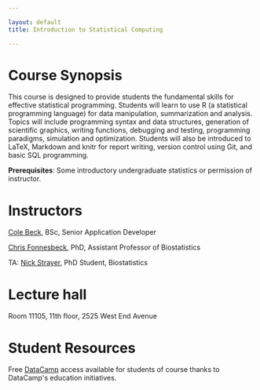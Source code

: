 ```yaml
---

layout: default
title: Introduction to Statistical Computing

---
```


# Course Synopsis

This course is designed to provide students the fundamental skills for
effective statistical programming. Students will learn to use R (a
statistical programming language) for data manipulation, summarization
and analysis. Topics will include programming syntax and data structures,
generation of scientific graphics, writing functions, debugging and
testing, programming paradigms, simulation and optimization. Students
will also be introduced to LaTeX, Markdown and knitr for report writing,
version control using Git, and basic SQL programming.

**Prerequisites**: Some introductory undergraduate statistics or
permission of instructor.

# Instructors

[Cole Beck](cole.beck@vanderbilt.edu), BSc, Senior Application Developer

[Chris Fonnesbeck](chris.fonnesbeck@vanderbilt.edu), PhD, Assistant Professor of Biostatistics

TA: [Nick Strayer](n.strayer@vanderbilt.edu), PhD Student, Biostatistics

# Lecture hall

Room 11105, 11th floor, 2525 West End Avenue

# Student Resources 

Free [DataCamp](https://www.datacamp.com/) access available for students of course thanks to DataCamp's education initiatives. 
